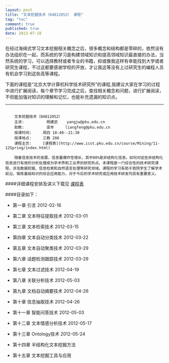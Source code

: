 ```yaml
---
layout: post     
title: "文本挖掘技术（04812052） 课程"   
tag: "tec"   
comment: true     
published: true   
date: 2013-07-18      
---
```


在经过海绵式学习文本挖掘相关概念之后，很多概念和结构都是零碎的，依然没有办法组织在一起，而系统的学习是构建领域知识和提高领域知识最直接的办法，当然系统的学习，可以选择教材或者专业的书籍，抑或像我这样有幸能找到大学或者研究生课程，不过这都要感谢学校的开放，才让我这等没有上过研究生的编程人员有机会学习到这些高等课程。

下面的课程是“北京大学计算机科学技术研究所”的课程,我建议大家在学习的过程中进行扩展阅读，每个章节学习完成之后，查找相关概念和问题，进行扩展阅读，不但能加强对知识的理解和记忆，也能补充遗漏的知识点。

------------

```

    文本挖掘技术（04812052）
    主讲:	         杨建武	yangjw@pku.edu.cn
    助教:	         梁丰	    liangfeng@pku.edu.cn
    授课时间:     周四 18:40--21:30	
    授课地点:     三教 206	
    课程主页:     [课程表](http://www.icst.pku.edu.cn/course/Mining/11-12Spring/index.html)	

    随着信息技术的发展，信息量爆炸性增长，其中80%是非结构化信息。如何对这些非结构化信息进行有效的分析处理成为学术界和工业界的研究热点。本课程是一门综合性的技术研究课程，涉及数据挖掘、信息检索和自然语言处理等研究领域。课程的学习有助于我院学生了解学术前沿，锻炼基础知识的综合应用能力，对于今后的学术研究或应用技术研发均具有重要意义。

```
####详细课程安排及讲义下载见 [课程表](http://www.icst.pku.edu.cn/course/Mining/11-12Spring/index.html)	

####目录如下：

- 第一章  引言 2012-02-16	

- 第二章 文本特征提取技术 2012-03-01 	

- 第三章 文本检索技术 2012-03-15 	

- 第四章 文本自动分类技术 2012-03-22 	

- 第五章 文本自动聚类技术 2012-03-29 	

- 第六章 话题检测跟踪技术 2012-03-29

- 第七章 文本过滤技术 2012-04-19 	

- 第八章 关联分析技术 2012-05-03

- 第九章 文档自动摘要技术 2012-04-26 	

- 第十章 信息抽取技术 2012-04-26	

- 第十一章 智能问答技术 2012-05-03  	

- 第十二章 文本情感分析技术 2012-05-17 	

- 第十三章 Ontology技术 2012-05-24 	

- 第十四章 半结构化文本挖掘方法

- 第十五章 文本挖掘工具与应用